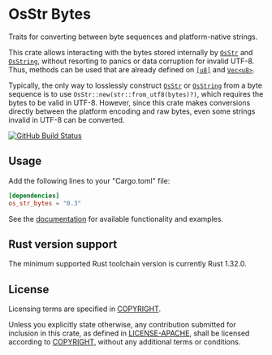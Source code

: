 # OsStr Bytes

Traits for converting between byte sequences and platform-native strings.

This crate allows interacting with the bytes stored internally by [`OsStr`] and
[`OsString`], without resorting to panics or data corruption for invalid UTF-8.
Thus, methods can be used that are already defined on [`[u8]`][slice] and
[`Vec<u8>`].

Typically, the only way to losslessly construct [`OsStr`] or [`OsString`] from
a byte sequence is to use `OsStr::new(str::from_utf8(bytes)?)`, which requires
the bytes to be valid in UTF-8. However, since this crate makes conversions
directly between the platform encoding and raw bytes, even some strings invalid
in UTF-8 can be converted.

[![GitHub Build Status](https://github.com/dylni/os_str_bytes/workflows/build/badge.svg?branch=master)](https://github.com/dylni/os_str_bytes/actions?query=branch%3Amaster)

## Usage

Add the following lines to your "Cargo.toml" file:

```toml
[dependencies]
os_str_bytes = "0.3"
```

See the [documentation] for available functionality and examples.

## Rust version support

The minimum supported Rust toolchain version is currently Rust 1.32.0.

## License

Licensing terms are specified in [COPYRIGHT].

Unless you explicitly state otherwise, any contribution submitted for inclusion
in this crate, as defined in [LICENSE-APACHE], shall be licensed according to
[COPYRIGHT], without any additional terms or conditions.

[COPYRIGHT]: https://github.com/dylni/os_str_bytes/blob/master/COPYRIGHT
[documentation]: https://docs.rs/os_str_bytes
[LICENSE-APACHE]: https://github.com/dylni/os_str_bytes/blob/master/LICENSE-APACHE
[slice]: https://doc.rust-lang.org/std/primitive.slice.html
[`OsStr`]: https://doc.rust-lang.org/std/ffi/struct.OsStr.html
[`OsString`]: https://doc.rust-lang.org/std/ffi/struct.OsString.html
[`Vec<u8>`]: https://doc.rust-lang.org/std/vec/struct.Vec.html

